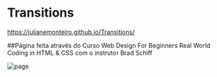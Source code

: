 # Transitions

https://julianemonteiro.github.io/Transitions/

##Página feita através do Curso Web Design For Beginners Real World Coding in HTML & CSS com o instrutor Brad Schiff

![page](https://user-images.githubusercontent.com/51388071/205912880-bbfd0bb4-cd34-49a7-bc83-13452948b431.gif)

